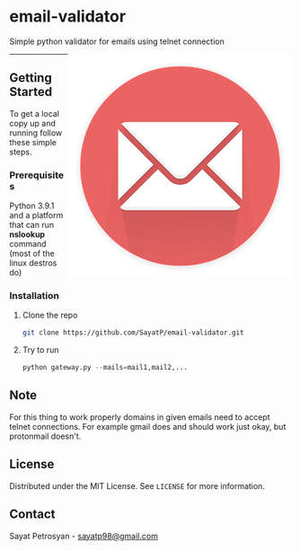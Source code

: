 # email-validator
Simple python validator for emails using telnet connection


<img align="right" width="400" height="400" src="https://github.com/SayatP/email-validator/blob/main/resources/mail-1454734_640.png">

----

## Getting Started

To get a local copy up and running follow these simple steps.

### Prerequisites
   Python 3.9.1 and a platform that can run **nslookup** command (most of the linux destros do)
  
### Installation

1. Clone the repo
   ```sh
   git clone https://github.com/SayatP/email-validator.git
   ```

1. Try to run
   ```python
   python gateway.py --mails=mail1,mail2,...
   ```

## Note

For this thing to work properly domains in given emails need to accept telnet connections. For
example gmail does and should work just okay, but protonmail doesn't.


<!-- LICENSE -->
## License

Distributed under the MIT License. See `LICENSE` for more information.



<!-- CONTACT -->
## Contact

Sayat Petrosyan - sayatp98@gmail.com
